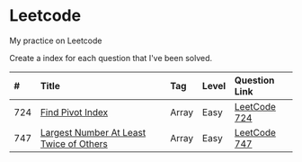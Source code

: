 # Leetcode
My practice on Leetcode



Create a index for each question that I've been solved.


| #    | Title                                | Tag                           | Level           | Question Link        |
| :--- | :------------------------------------| :---------------------------- | :-------------- | :------------------- |
| 724  | [Find Pivot Index][724]              | Array                         | Easy            | [LeetCode 724][724q] |
| 747 | [Largest Number At Least Twice of Others][747]| Array                         | Easy            | [LeetCode 747][747q] |001  | [Two Sum][001]  | Array, HashTable | Easy | [LeetCode 001][001q] 


<!--
Question Link reference:
-->

[724q]: https://leetcode.com/problems/find-pivot-index/description/
[747q]: https://leetcode.com/problems/largest-number-at-least-twice-of-others/description/
[001q]: https://leetcode.com/problems/two-sum/description/


<!--
Source code reference:
-->

[724]: https://github.com/dailiang18bb/Leetcode/blob/master/src/java/No_724_Find_Pivot_Index/Solution.java
[747]: https://github.com/dailiang18bb/Leetcode/blob/master/src/java/No_747_Largest_Number_At_Least_Twice_of_Others/Solution.java
[001]: https://github.com/dailiang18bb/Leetcode/blob/master/src/algorithm/No_1_TwoSum/Solution.java
